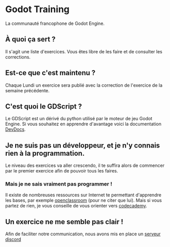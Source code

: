 # Godot Training

La communauté francophone de Godot Engine.

## À quoi ça sert ?

Il s'agit une liste d'exercices. Vous êtes libre de les faire et de consulter les corrections.

## Est-ce que c'est maintenu ?

Chaque Lundi un exercice sera publié avec la correction de l'exercice de la semaine précédente.

## C'est quoi le GDScript ?

Le GDScript est un dérivé du python utilisé par le moteur de jeu Godot Engine.
 Si vous souhaitez en apprendre d'avantage voici la documentation [DevDocs](https://devdocs.io/godot~2.1/).

## Je ne suis pas un développeur, et je n'y connais rien à la programmation.

Le niveau des exercices va aller crescendo, il te suffira alors de commencer par le premier exercice afin de pouvoir tous les faires.

### Mais je ne sais vraiment pas programmer !

Il existe de nombreuses ressources sur Internet te permettant d'apprendre les bases, par exemple [openclassroom](https://openclassrooms.com/) (pour ne citer que lui). Mais si vous partez de rien, je vous conseille de vous orienter vers [codecademy](https://www.codecademy.com/learn/learn-python).

## Un exercice ne me semble pas clair !

Afin de faciliter notre communication, nous avons mis en place un [serveur discord](https://discordapp.com/invite/YUktg7K)
